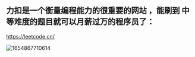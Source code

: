  力扣是一个衡量编程能力的很重要的网站 ，能刷到 中等难度的题目就可以月薪过万的程序员了：
 --
 
 https://leetcode.cn/
 
 ![1654867710614](https://user-images.githubusercontent.com/68007558/173075971-3d421abd-376d-4359-8fc8-2aecc6ecb717.png)
